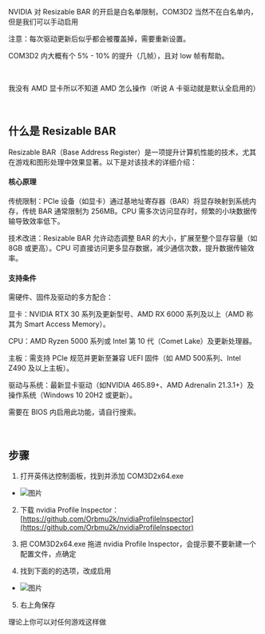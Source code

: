 NVIDIA 对 Resizable BAR 的开启是白名单限制，COM3D2 当然不在白名单内，但是我们可以手动启用

注意：每次驱动更新后似乎都会被覆盖掉，需要重新设置。

COM3D2 内大概有个 5% - 10% 的提升（几帧），且对 low 帧有帮助。

<br>

我没有 AMD 显卡所以不知道 AMD 怎么操作（听说 A 卡驱动就是默认全启用的）

<br>

## 什么是 Resizable BAR

Resizable BAR（Base Address Register）是一项提升计算机性能的技术，尤其在游戏和图形处理中效果显著。以下是对该技术的详细介绍：

#### 核心原理

传统限制：PCIe 设备（如显卡）通过基地址寄存器（BAR）将显存映射到系统内存，传统 BAR 通常限制为 256MB。CPU 需多次访问显存时，频繁的小块数据传输导致效率低下。

技术改进：Resizable BAR 允许动态调整 BAR 的大小，扩展至整个显存容量（如 8GB 或更高）。CPU 可直接访问更多显存数据，减少通信次数，提升数据传输效率。

#### 支持条件

需硬件、固件及驱动的多方配合：

显卡：NVIDIA RTX 30 系列及更新型号、AMD RX 6000 系列及以上（AMD 称其为 Smart Access Memory）。

CPU：AMD Ryzen 5000 系列或 Intel 第 10 代（Comet Lake）及更新处理器。

主板：需支持 PCIe 规范并更新至兼容 UEFI 固件（如 AMD 500系列、Intel Z490 及以上主板）。

驱动与系统：最新显卡驱动（如NVIDIA 465.89+、AMD Adrenalin 21.3.1+）及操作系统（Windows 10 20H2 或更新）。

需要在 BIOS 内启用此功能，请自行搜索。

<br>

## 步骤


1. 打开英伟达控制面板，找到并添加 COM3D2x64.exe
  - ![图片](https://github.com/user-attachments/assets/5f4939b0-8aa0-4cd0-b556-16ab3093c83f)

2. 下载 nvidia Profile Inspector：[https://github.com/Orbmu2k/nvidiaProfileInspector](https://github.com/Orbmu2k/nvidiaProfileInspector)

3. 把 COM3D2x64.exe 拖进 nvidia Profile Inspector，会提示要不要新建一个配置文件，点确定

4. 找到下面的的选项，改成启用

  - ![图片](https://github.com/user-attachments/assets/dda1825d-14f8-43b4-a2c4-1469716a6664)

5. 右上角保存

理论上你可以对任何游戏这样做

<br>

